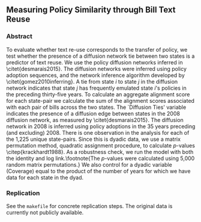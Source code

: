 ## Measuring Policy Similarity through Bill Text Reuse


### Abstract
To evaluate whether text re-use corresponds to the transfer of policy, we test
whether the presence of a diffusion network tie between two states is a
predictor of text reuse. We use the policy diffusion networks inferred in
\citet{desmarais2015}. The diffusion networks were inferred using policy
adoption sequences, and the network inference algorithm developed by
\citet{gomez2010inferring}. A tie from state $i$ to state $j$ in the diffusion
network indicates that state $j$ has frequently emulated state $i$'s policies in
the preceding thirty-five years. To calculate an aggregate alignment score for
each state-pair we calculate the sum of the alignment scores associated with
each pair of bills across the two states. The `Diffusion Ties' variable
indicates the presence of a diffusion edge between states in the 2008 diffusion
network, as measured by \citet{desmarais2015}. The diffusion network in 2008 is
inferred using policy adoptions in the 35 years preceding (and excluding) 2008.
There is one observation in the analysis for each of the 1,225 unique
state-pairs. Since this is dyadic data, we use a matrix permutation method,
quadratic assignment procedure, to calculate $p$-values \citep{krackhardt1988}.
As a robustness check, we run the model with both the identity and log
link.\footnote{The $p$-values were calculated using 5,000 random matrix
permutations.} We also control for a dyadic variable (Coverage) equal to the
product of the number of years for which we have data for each state in the
dyad.


### Replication

See the `makefile` for concrete replication steps. The original data is
currently not publicly available. 

